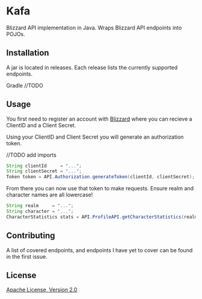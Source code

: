 # Kafa

Blizzard API implementation in Java. Wraps Blizzard API endpoints into POJOs.

## Installation

A jar is located in releases. Each release lists the currently supported endpoints.

Gradle //TODO

## Usage

You first need to register an account with [Blizzard](https://us.battle.net/login/en/) where you can recieve a ClientID and a Client Secret.

Using your ClientID and Client Secret you will generate an authorization token.

//TODO add imports

```java
String clientId     = "...";
String clientSecret = "...";
Token token = API.Authorization.generateToken(clientId, clientSecret);
```

From there you can now use that token to make requests. Ensure realm and character names are all lowercase!

```java
String realm     = "...";
String character = "...";
CharacterStatistics stats = API.ProfileAPI.getCharacterStatistics(realm, character, token);
```

## Contributing
A list of covered endpoints, and endpoints I have yet to cover can be found in the first issue.

## License
[Apache License, Version 2.0](https://www.apache.org/licenses/LICENSE-2.0)
